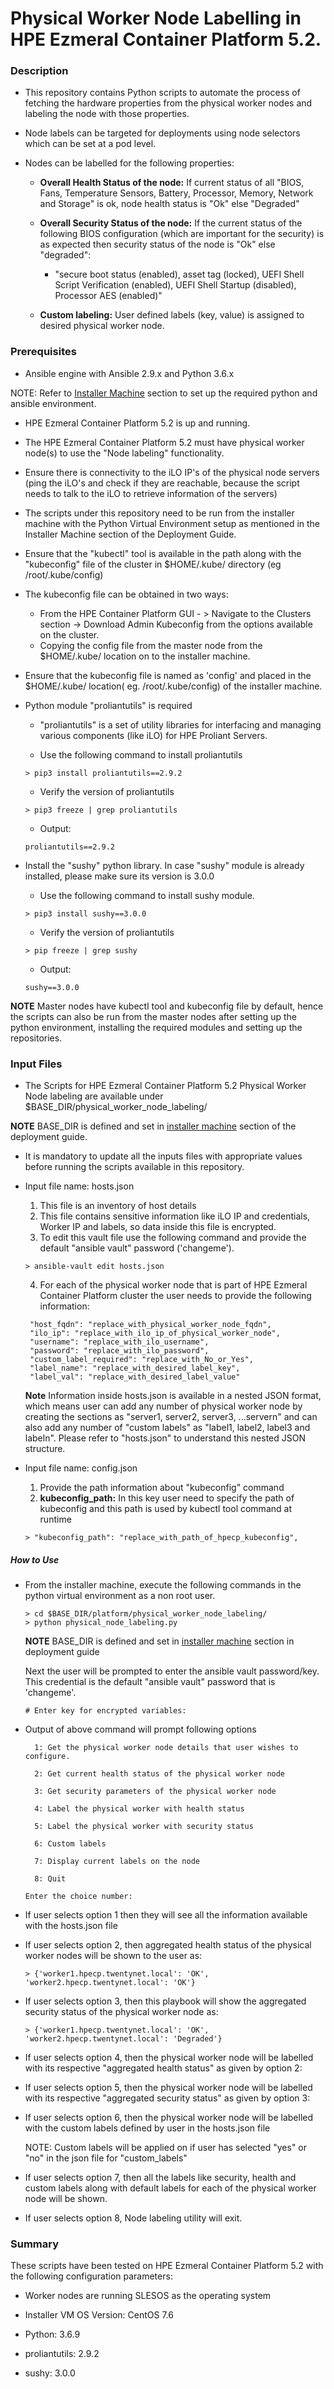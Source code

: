# Physical Worker Node Labelling in HPE Ezmeral Container Platform 5.2.

### Description

- This repository contains Python scripts to automate the process of fetching the hardware properties from the physical worker nodes and labeling the node with those properties.

- Node labels can be targeted for deployments using node selectors which can be set at a pod level. 

- Nodes can be labelled for the following properties:
  - **Overall Health Status of the node:** If current status of all "BIOS, Fans, Temperature Sensors, Battery, Processor, Memory, Network and Storage" is ok, node health status is "Ok" else "Degraded"

  - **Overall Security Status of the node:** If the current status of the following BIOS configuration (which are important for the security) is as expected then security status of the node is "Ok" else "degraded":
    - "secure boot status (enabled), asset tag (locked), UEFI Shell Script Verification (enabled), UEFI Shell Startup (disabled), Processor AES (enabled)"

  - **Custom labeling:** User defined labels (key, value) is assigned to desired physical worker node.

### Prerequisites
 
 - Ansible engine with Ansible 2.9.x and Python  3.6.x

 NOTE: Refer to [Installer Machine](https://hewlettpackard.github.io/hpe-solutions-hpecp/5.2-Synergy/Solution-Deployment/Host-Configuration.html#installer-machine) section to set up the required python and ansible environment.

 - HPE Ezmeral Container Platform 5.2 is up and running. 

 - The HPE Ezmeral Container Platform 5.2 must have physical worker node(s) to use the "Node labeling" functionality.

 - Ensure there is connectivity to the iLO IP's of the physical node servers (ping the iLO's and check if they are reachable, because the script needs to talk to the iLO to retrieve information of the servers)
 
 - The scripts under this repository need to be run from the installer machine with the Python Virtual Environment setup as mentioned in the Installer Machine section of the Deployment Guide.
 
 - Ensure that the "kubectl" tool is available in the path along with the "kubeconfig" file of the cluster in $HOME/.kube/ directory (eg /root/.kube/config)

 - The kubeconfig file can be obtained in two ways:
   - From the HPE Container Platform GUI - > Navigate to the Clusters section -> Download Admin Kubeconfig from the options available on the cluster.
   - Copying the config file from the master node from the $HOME/.kube/ location on to the installer machine.

 - Ensure that the kubeconfig file is named as 'config' and placed in the $HOME/.kube/ location( eg. /root/.kube/config) of the installer machine.

 - Python module "proliantutils" is required
   - "proliantutils" is a set of utility libraries for interfacing and managing various components (like iLO) for HPE Proliant Servers.
	 
   - Use the following command to install proliantutils
    ```
    > pip3 install proliantutils==2.9.2
    ```
  
   - Verify the version of proliantutils
    ```
    > pip3 freeze | grep proliantutils
    ```
     
   - Output:
    ```
	proliantutils==2.9.2
	  ```
 
 - Install the "sushy" python library. In case "sushy" module is already installed, please make sure its version is 3.0.0
   - Use the following command to install sushy module. 
	```
    > pip3 install sushy==3.0.0
    ```
  
   - Verify the version of proliantutils
    ```
    > pip freeze | grep sushy
    ```
     
   - Output:
    ```
	sushy==3.0.0
	```
 **NOTE** 
 Master nodes have kubectl tool and kubeconfig file by default, hence the scripts can also be run from the master nodes after setting up the python environment, installing the required modules and setting up the repositories.


### Input Files
 - The Scripts for HPE Ezmeral Container Platform 5.2 Physical Worker Node labeling are available under $BASE_DIR/physical_worker_node_labeling/

**NOTE** BASE_DIR is defined and set in [installer machine](https://hewlettpackard.github.io/hpe-solutions-hpecp/5.2-Synergy/Solution-Deployment/Host-Configuration.html#installer-machine) section of the deployment guide. 

 - It is mandatory to update all the inputs  files with appropriate values before running the scripts available in this repository.
	
- Input file name: hosts.json
	1. This file is an inventory of host details
	2. This file contains sensitive information like iLO IP and credentials, Worker IP and labels, so data inside this file is encrypted.
	3. To edit this vault file use the following command and provide the default "ansible vault" password ('changeme').
    ```
    > ansible-vault edit hosts.json
    ```
		
	4. For each of the physical worker node that is part of HPE Ezmeral Container Platform cluster the user needs to provide the following information: 
	```	
	 "host_fqdn": "replace_with_physical_worker_node_fqdn",
     "ilo_ip": "replace_with_ilo_ip_of_physical_worker_node",
     "username": "replace_with_ilo_username",
     "password": "replace_with_ilo_password",
     "custom_label_required": "replace_with_No_or_Yes",
     "label_name": "replace_with_desired_label_key",
     "label_val": "replace_with_desired_label_value"
    ```
		
	**Note** Information inside hosts.json is available in a nested JSON format, which means user can add any number of physical worker node by creating the sections as "server1, server2, server3, ...servern" and can also add any number of "custom labels" as "label1, label2, label3 and labeln". Please refer to "hosts.json" to understand this nested JSON structure.
	
- Input file name: config.json
	1. Provide the path information about "kubeconfig" command
	2. **kubeconfig_path:** In this key user need to specify the path of kubeconfig and this path is used by kubectl tool command at runtime
    ```
	> "kubeconfig_path": "replace_with_path_of_hpecp_kubeconfig",
	```
##### How to Use

- From the installer machine, execute the following commands in the python virtual environment as a non root user.
    ```
    > cd $BASE_DIR/platform/physical_worker_node_labeling/
    > python physical_node_labeling.py
    ```
	**NOTE** BASE_DIR is defined and set in [installer machine](https://hewlettpackard.github.io/hpe-solutions-hpecp/5.2-Synergy/Solution-Deployment/Host-Configuration.html#installer-machine) section in deployment guide
	
	Next the user will be prompted to enter the ansible vault password/key. This credential is the default "ansible vault" password that is 'changeme'.
    ```
	# Enter key for encrypted variables:
	```

- Output of above command will prompt following options
  ```
	1: Get the physical worker node details that user wishes to configure.

	2: Get current health status of the physical worker node

	3: Get security parameters of the physical worker node

	4: Label the physical worker with health status

	5: Label the physical worker with security status

	6: Custom labels

	7: Display current labels on the node

	8: Quit

  Enter the choice number:
  ```

- If user selects option 1 then they will see all the information available with the hosts.json file

- If user selects option 2, then aggregated health status of the physical worker nodes will be shown to the user as:
  ```
  > {'worker1.hpecp.twentynet.local': 'OK', 'worker2.hpecp.twentynet.local': 'OK'}
  ```

- If user selects option 3, then this playbook will show the aggregated security status of the physical worker node as:
  ```
  > {'worker1.hpecp.twentynet.local': 'OK', 'worker2.hpecp.twentynet.local': 'Degraded'}
  ```

- If user selects option 4, then the physical worker node will be labelled with its respective "aggregated health status" as given by option 2:

- If user selects option 5, then the physical worker node will be labelled with its respective "aggregated security status" as given by option 3:

- If user selects option 6, then the physical worker node will be labelled with the custom labels defined by user in the hosts.json file

  NOTE: Custom labels will be applied on if user has selected "yes" or "no" in the json file for "custom_labels"

- If user selects option 7, then all the labels like security, health and custom labels along with default labels for each of the physical worker node will be shown.

- If user selects option 8, Node labeling utility will exit.



### Summary

These scripts have been tested on HPE Ezmeral Container Platform 5.2 with the following configuration parameters:

- Worker nodes are running SLESOS as the operating system

- Installer VM OS Version: CentOS 7.6

- Python: 3.6.9 

- proliantutils: 2.9.2

- sushy: 3.0.0